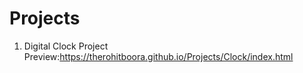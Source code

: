 # Projects
1. Digital Clock Project
Preview:https://therohitboora.github.io/Projects/Clock/index.html
